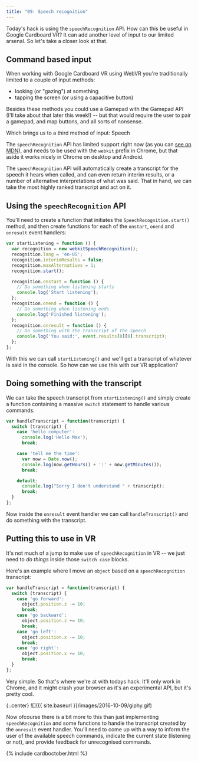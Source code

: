 ```yaml
---
title: "09: Speech recognition"
---
```


Today's hack is using the `speechRecognition` API. How can this be useful in Google Cardboard VR? It can add another level of input to our limited arsenal. So let's take a closer look at that.

<!-- more -->

## Command based input

When working with Google Cardboard VR using WebVR you're traditionally limited to a couple of input methods:

- looking (or "gazing") at something
- tapping the screen (or using a capacitive button)

Besides these methods you could use a Gamepad with the Gamepad API (I'll take about that later this week!) -- but that would require the user to pair a gamepad, and map buttons, and all sorts of nonsense.

Which brings us to a third method of input: Speech

The `speechRecognition` API has limited support right now (as you can [see on MDN](https://developer.mozilla.org/en-US/docs/Web/API/SpeechRecognition#Browser_compatibility)), and needs to be used with the `webkit` prefix in Chrome, but that aside it works nicely in Chrome on desktop and Android.

The `speechRecognition` API will automatically create a transcript for the speech it hears when called, and can even return interim results, or a number of alternative interpretations of what was said. That in hand, we can take the most highly ranked transcript and act on it.

## Using the `speechRecognition` API

You'll need to create a function that initiates the `SpeechRecognition.start()` method, and then create functions for each of the `onstart`, `onend` and `onresult` event handlers:

```javascript
var startListening = function () {
  var recognition = new webkitSpeechRecognition();
  recognition.lang = 'en-US';
  recognition.interimResults = false;
  recognition.maxAlternatives = 1;
  recognition.start();

  recognition.onstart = function () {
    // Do something when listening starts
    console.log('Start listening');
  };
  recognition.onend = function () {
    // Do something when listening ends
    console.log('Finished listening');
  };
  recognition.onresult = function () {
    // Do something with the transcript of the speech
    console.log('You said:', event.results[0][0].transcript);
  };
};
```

With this we can call `startListening()` and we'll get a transcript of whatever is said in the console. So how can we use this with our VR application?

## Doing something with the transcript

We can take the speech transcript from `startListening()` and simply create a function containing a massive `switch` statement to handle various commands:

```javascript
var handleTranscript = function(transcript) {
  switch (transcript) {
    case 'hello computer':
      console.log('Hello Max');
      break;

    case 'tell me the time':
      var now = Date.now();
      console.log(now.getHours() + ':' + now.getMinutes());
      break;

    default:
      console.log("Sorry I don't understand " + transcript);
      break;
  }
};
```

Now inside the `onresult` event handler we can call `handleTranscript()` and do something with the transcript.

## Putting this to use in VR

It's not much of a jump to make use of `speechRecognition` in VR -- we just need to _do things_ inside those `switch case` blocks.

Here's an example where I move an `object` based on a `speechRecognition` transcript:

```javascript
var handleTranscript = function(transcript) {
  switch (transcript) {
    case 'go forward':
      object.position.z -= 10;
      break;
    case 'go backward':
      object.position.z += 10;
      break;
    case 'go left':
      object.position.x -= 10;
      break;
    case 'go right':
      object.position.x += 10;
      break;
  }
};
```

Very simple. So that's where we're at with todays hack. It'll only work in Chrome, and it might crash your browser as it's an experimental API, but it's pretty cool.

{:.center}
![]({{ site.baseurl }}/images/2016-10-09/giphy.gif)

Now ofcourse there is a bit more to this than just implementing `speechRecognition` and some functions to handle the transcript created by the `onresult` event handler. You'll need to come up with a way to inform the user of the available speech commands, indicate the current state (listening or not), and provide feedback for unrecognised commands.


{% include cardboctober.html %}
